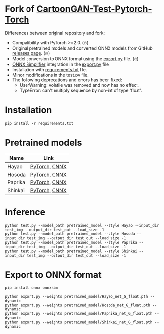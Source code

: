 # Fork of [CartoonGAN-Test-Pytorch-Torch](https://github.com/Yijunmaverick/CartoonGAN-Test-Pytorch-Torch)

Differences between original repository and fork:

* Compatibility with PyTorch >=2.0. (🔥)
* Original pretrained models and converted ONNX models from GitHub [releases page](https://github.com/clibdev/CartoonGAN-Test-Pytorch-Torch/releases). (🔥)
* Model conversion to ONNX format using the [export.py](export.py) file. (🔥)
* [ONNX Simplifier](https://github.com/daquexian/onnx-simplifier) integration in the [export.py](export.py) file.
* Installation with [requirements.txt](requirements.txt) file.
* Minor modifications in the [test.py](test.py) file.
* The following deprecations and errors has been fixed:
  * UserWarning: volatile was removed and now has no effect.
  * TypeError: can't multiply sequence by non-int of type 'float'.

# Installation

```shell
pip install -r requirements.txt
```

# Pretrained models

| Name    | Link                                                                                                                                                                                                                                     |
|---------|------------------------------------------------------------------------------------------------------------------------------------------------------------------------------------------------------------------------------------------|
| Hayao   | [PyTorch](https://github.com/clibdev/CartoonGAN-Test-Pytorch-Torch/releases/latest/download/Hayao_net_G_float.pth), [ONNX](https://github.com/clibdev/CartoonGAN-Test-Pytorch-Torch/releases/latest/download/Hayao_net_G_float.onnx)     |
| Hosoda  | [PyTorch](https://github.com/clibdev/CartoonGAN-Test-Pytorch-Torch/releases/latest/download/Hosoda_net_G_float.pth), [ONNX](https://github.com/clibdev/CartoonGAN-Test-Pytorch-Torch/releases/latest/download/Hosoda_net_G_float.onnx)   |
| Paprika | [PyTorch](https://github.com/clibdev/CartoonGAN-Test-Pytorch-Torch/releases/latest/download/Paprika_net_G_float.pth), [ONNX](https://github.com/clibdev/CartoonGAN-Test-Pytorch-Torch/releases/latest/download/Paprika_net_G_float.onnx) |
| Shinkai | [PyTorch](https://github.com/clibdev/CartoonGAN-Test-Pytorch-Torch/releases/latest/download/Shinkai_net_G_float.pth), [ONNX](https://github.com/clibdev/CartoonGAN-Test-Pytorch-Torch/releases/latest/download/Shinkai_net_G_float.onnx) |

# Inference

```shell
python test.py --model_path pretrained_model --style Hayao --input_dir test_img --output_dir test_out --load_size -1
python test.py --model_path pretrained_model --style Hosoda --input_dir test_img --output_dir test_out --load_size -1
python test.py --model_path pretrained_model --style Paprika --input_dir test_img --output_dir test_out --load_size -1
python test.py --model_path pretrained_model --style Shinkai --input_dir test_img --output_dir test_out --load_size -1
```

# Export to ONNX format

```shell
pip install onnx onnxsim
```
```shell
python export.py --weights pretrained_model/Hayao_net_G_float.pth --dynamic
python export.py --weights pretrained_model/Hosoda_net_G_float.pth --dynamic
python export.py --weights pretrained_model/Paprika_net_G_float.pth --dynamic
python export.py --weights pretrained_model/Shinkai_net_G_float.pth --dynamic
```
